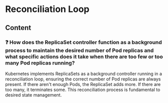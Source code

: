 # Reconciliation Loop

## Content

### ❓ How does the ReplicaSet controller function as a background process to maintain the desired number of Pod replicas and what specific actions does it take when there are too few or too many Pod replicas running?
Kubernetes implements ReplicaSets as a background controller running in a reconciliation loop, ensuring the correct number of Pod replicas are always present. If there aren't enough Pods, the ReplicaSet adds more. If there are too many, it terminates some. This reconciliation process is fundamental to desired state management.

